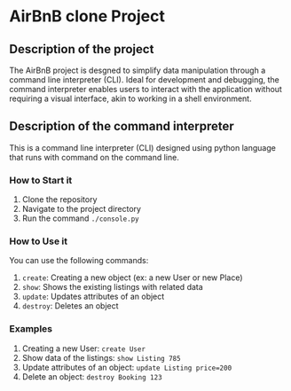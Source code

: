 # AirBnB clone Project

## Description of the project
The AirBnB project is desgned to simplify data manipulation through a command line interpreter (CLI). Ideal for development and debugging, the command interpreter enables users to interact with the application without requiring a visual interface, akin to working in a shell environment.

## Description of the command interpreter
This is a command line interpreter (CLI) designed using python language that runs with command on the command line.

### How to Start it
1. Clone the repository
2. Navigate to the project directory
3. Run the command `./console.py`

### How to Use it
You can use the following commands:
1. `create`: Creating a new object (ex: a new User or new Place)
2. `show`: Shows the existing listings with related data
3. `update`: Updates attributes of an object
4. `destroy`: Deletes an object

### Examples
1. Creating a new User: `create User`
2. Show data of the listings: `show Listing 785`
3. Update attributes of an object: `update Listing price=200`
4. Delete an object: `destroy Booking 123`